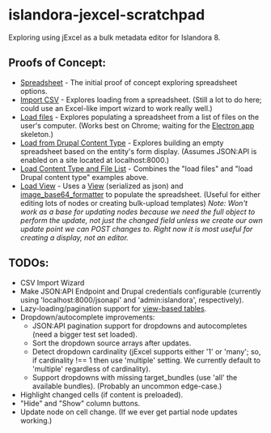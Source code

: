 # islandora-jexcel-scratchpad
 Exploring using jExcel as a bulk metadata editor for Islandora 8.

## Proofs of Concept:

- [Spreadsheet](spreadsheet.html) - The initial proof of concept exploring spreadsheet options.
- [Import CSV](papaparse.html) - Explores loading from a spreadsheet. (Still a lot to do here; could use an Excel-like import wizard to work really well.)
- [Load files](filedrag.html) - Explores populating a spreadsheet from a list of files on the user's computer. (Works best on Chrome; waiting for the [Electron app](https://electronjs.org/) skeleton.)
- [Load from Drupal Content Type](load_content_type.html) - Explores building an empty spreadsheet based on the entity's form display. (Assumes JSON:API is enabled on a site located at localhost:8000.)
- [Load Content Type and File List](combined.html) - Combines the "load files" and "load Drupal content type" examples above.
- [Load View](view.html) - Uses a [View](views.view.test.yml) (serialized as json) and [image_base64_formatter](https://www.drupal.org/project/image_base64_formatter) to populate the spreadsheet. (Useful for either editing lots of nodes or creating bulk-upload templates) *Note: Won't work as a base for updating nodes because we need the full object to perform the update, not just the changed field unless we create our own update point we can POST changes to. Right now it is most useful for creating a display, not an editor.*

## TODOs:

- CSV Import Wizard
- Make JSON:API Endpoint and Drupal credentials configurable (currently using 'localhost:8000/jsonapi' and 'admin:islandora', respectively).
- Lazy-loading/pagination support for [view-based tables](view.html).
- Dropdown/autocomplete improvements:
  - JSON:API pagination support for dropdowns and autocompletes (need a bigger test set loaded).
  - Sort the dropdown source arrays after updates.
  - Detect dropdown cardinality (jExcel supports either '1' or 'many'; so, if cardinality !== 1 then use 'multiple' setting. We currently default to 'multiple' regardless of cardinality).
  - Support dropdowns with missing target_bundles (use 'all' the available bundles). (Probably an uncommon edge-case.)
- Highlight changed cells (if content is preloaded).
- "Hide" and "Show" column buttons.
- Update node on cell change. (If we ever get partial node updates working.)